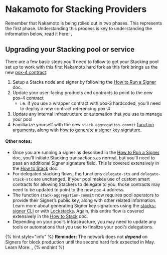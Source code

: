 # Nakamoto for Stacking Providers

Remember that Nakamoto is being rolled out in two phases. This represents the first phase. Understanding this process is key to understanding the information below, read it here: [.](./ "mention")

## Upgrading your Stacking pool or service

There are a few basic steps you'll need to follow to get your Stacking pool set up to work with this first Nakamoto hard fork as this fork brings us the new [pox-4 contract](broken-reference):

1. Setup a Stacks node and signer by following the [How to Run a Signer](../../guides-and-tutorials/running-a-signer/) doc.
2. Update your user-facing products and contracts to point to the new pox-4 contract
   * i.e. if you use a wrapper contract with pox-3 hardcoded, you'll need to deploy a new contract referencing pox-4
3. Update any internal infrastructure or automation that you use to manage your pool
4. Familiarize yourself with the new `stack-aggregation-commit` [function arguments](../../guides-and-tutorials/stack-stx/stacking-flow.md#pool-operator-commits-delegated-stx), along with [how to generate a signer key signature](../../guides-and-tutorials/stack-stx/stacking-flow.md#step-2-generate-a-signer-key-signature).

#### Other notes:&#x20;

* Once you are running a signer as described in the [How to Run a Signer](../../guides-and-tutorials/running-a-signer/) doc, you'll initiate Stacking transactions as normal, but you'll need to pass an additional Signer signature field. This is covered extensively in the [How to Stack](../../guides-and-tutorials/stack-stx/stacking-flow.md) doc.
* For delegated stacking flows, the functions `delegate-stx` and `delegate-stack-stx` are unchanged. If your pool makes use of custom smart contracts for allowing Stackers to delegate to you, those contracts may need to be updated to point to the new `pox-4` address.
* The function `stack-aggregation-commit` now requires pool operators to provide their Signer’s public key, along with other related information. Learn more about generating Signer key signatures using the [stacks-signer CLI](https://docs.stacks.co/nakamoto-upgrade/signing-and-stacking/stacking-flow#generating-your-signature-using-the-stacks-signer-cli) or with [Lockstacks](https://docs.stacks.co/nakamoto-upgrade/signing-and-stacking/stacking-flow#generating-your-signature-with-lockstacks). Again, this entire flow is covered extensively in the [How to Stack](../../guides-and-tutorials/stack-stx/stacking-flow.md) doc.
* Depending on your pool’s infrastructure, you may need to update any tools or automations that you use to finalize your pool’s delegations.



{% hint style="info" %}
**Reminder:** The network does not _**depend**_ on Signers for block production until the second hard fork expected in May. Learn More: [.](./ "mention")
{% endhint %}
